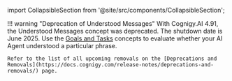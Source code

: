 import CollapsibleSection from '@site/src/components/CollapsibleSection';

!!! warning "Deprecation of Understood Messages"
    With Cognigy.AI 4.91, the Understood Messages concept was deprecated. The shutdown date is June 2025. Use the [Goals and Tasks](https://docs.cognigy.com/ai/analyze/goals-and-tasks/overview/) concepts to evaluate whether your AI Agent understood a particular phrase.

    Refer to the list of all upcoming removals on the [Deprecations and Removals](https://docs.cognigy.com/release-notes/deprecations-and-removals/) page.